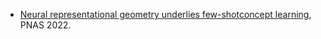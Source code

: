 
- [Neural representational geometry underlies few-shotconcept learning](https://www.pnas.org/doi/epdf/10.1073/pnas.2200800119), PNAS 2022.
